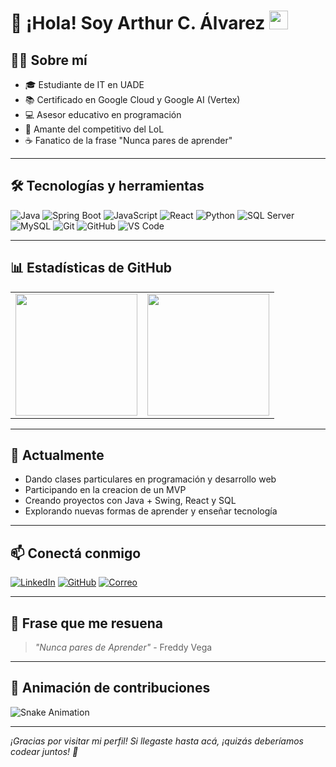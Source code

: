 # 👋 ¡Hola! Soy Arthur C. Álvarez <img src="https://media.giphy.com/media/hvRJCLFzcasrR4ia7z/giphy.gif" width="30px" />

## 🧑‍💻 Sobre mí

- 🎓 Estudiante de IT en UADE
- 📚 Certificado en Google Cloud y Google AI (Vertex)
- 💻 Asesor educativo en programación 
- 🧠 Amante del competitivo del LoL
- ☕ Fanatico de la frase "Nunca pares de aprender"  

---

## 🛠️ Tecnologías y herramientas

![Java](https://img.shields.io/badge/-Java-333?style=flat&logo=java)
![Spring Boot](https://img.shields.io/badge/-SpringBoot-333?style=flat&logo=springboot)
![JavaScript](https://img.shields.io/badge/-JavaScript-333?style=flat&logo=javascript)
![React](https://img.shields.io/badge/-React-333?style=flat&logo=react)
![Python](https://img.shields.io/badge/-Python-333?style=flat&logo=python)
![SQL Server](https://img.shields.io/badge/-SQL%20Server-333?style=flat&logo=microsoft-sql-server)
![MySQL](https://img.shields.io/badge/-MySQL-333?style=flat&logo=mysql)
![Git](https://img.shields.io/badge/-Git-333?style=flat&logo=git)
![GitHub](https://img.shields.io/badge/-GitHub-333?style=flat&logo=github)
![VS Code](https://img.shields.io/badge/-VS%20Code-333?style=flat&logo=visual-studio-code)

---

## 📊 Estadísticas de GitHub

<table>
  <tr>
    <td>
      <img height="195px" src="https://github-readme-stats.vercel.app/api?username=arthurcalvarez&show_icons=true&theme=radical&hide_border=true&count_private=true" />
    </td>
    <td>
      <img height="195px" src="https://github-readme-stats.vercel.app/api/top-langs/?username=arthurcalvarez&layout=compact&theme=radical&hide_border=true" />
    </td>
  </tr>
</table>

---

## 🌱 Actualmente

- Dando clases particulares en programación y desarrollo web  
- Participando en la creacion de un MVP
- Creando proyectos con Java + Swing, React y SQL  
- Explorando nuevas formas de aprender y enseñar tecnología  

---

## 📫 Conectá conmigo

[![LinkedIn](https://img.shields.io/badge/-LinkedIn-blue?style=flat&logo=linkedin)](https://linkedin.com/in/arthurcalvarez)
[![GitHub](https://img.shields.io/badge/-GitHub-333?style=flat&logo=github)](https://github.com/arthurcalvarez)
[![Correo](https://img.shields.io/badge/-Email-333?style=flat&logo=gmail)](mailto:object.arthur@gmail.com)

---

## 🧠 Frase que me resuena 

> *"Nunca pares de Aprender"* - Freddy Vega

---

## 🐍 Animación de contribuciones

![Snake Animation](https://github.com/arthurcalvarez/arthurcalvarez/blob/output/github-contribution-grid-snake.svg)

---

*¡Gracias por visitar mi perfil! Si llegaste hasta acá, ¡quizás deberíamos codear juntos! 🚀*
